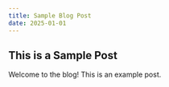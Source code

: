```yaml
---
title: Sample Blog Post
date: 2025-01-01
---
```

## This is a Sample Post
Welcome to the blog! This is an example post.